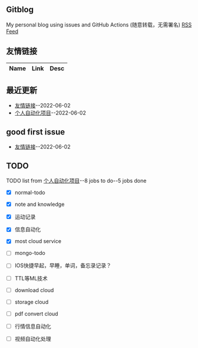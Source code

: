 ## Gitblog
My personal blog using issues and GitHub Actions (随意转载，无需署名)
[RSS Feed](https://raw.githubusercontent.com/Eloco/gitblog/master/feed.xml)
## 友情链接
| Name | Link | Desc | 
 | ---- | ---- | ---- |
## 最近更新
- [友情链接](https://github.com/Eloco/gitblog/issues/2)--2022-06-02
- [个人自动化项目](https://github.com/Eloco/gitblog/issues/1)--2022-06-02
## good first issue
- [友情链接](https://github.com/Eloco/gitblog/issues/2)--2022-06-02
## TODO
TODO list from [个人自动化项目](https://github.com/Eloco/gitblog/issues/1)--8 jobs to do--5 jobs done
- [x] normal-todo
- [x] note and knowledge
- [x] 运动记录
- [x] 信息自动化
- [x] most cloud service
- [ ] mongo-todo
- [ ] IOS快捷早起，早睡，单词，备忘录记录？
- [ ] TTL等ML技术
- [ ] download cloud
- [ ] storage cloud
- [ ] pdf convert cloud
- [ ] 行情信息自动化
- [ ] 视频自动化处理

